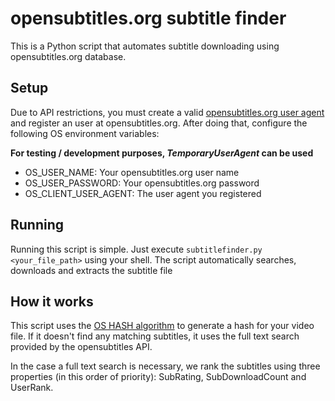# opensubtitles.org subtitle finder

This is a Python script that automates subtitle downloading using opensubtitles.org database.

## Setup

Due to API restrictions, you must create a valid [opensubtitles.org user agent](http://trac.opensubtitles.org/projects/opensubtitles/wiki/DevReadFirst) and register an user at opensubtitles.org. After doing that, configure the following OS environment variables:

**For testing / development purposes, *TemporaryUserAgent* can be used**

* OS_USER_NAME: Your opensubtitles.org user name
* OS_USER_PASSWORD: Your opensubtitles.org password
* OS_CLIENT_USER_AGENT: The user agent you registered

## Running

Running this script is simple. Just execute `subtitlefinder.py <your_file_path>` using your shell. The script automatically searches, downloads and extracts the subtitle file

## How it works

This script uses the [OS HASH algorithm](http://trac.opensubtitles.org/projects/opensubtitles/wiki/HashSourceCodes) to generate a hash for your video file. If it doesn't find any matching subtitles, it uses the full text search provided by the opensubtitles API. 

In the case a full text search is necessary, we rank the subtitles using three properties (in this order of priority): SubRating, SubDownloadCount and UserRank.
